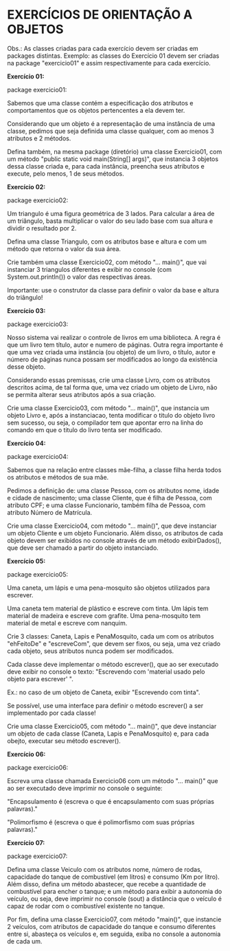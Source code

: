<h1>EXERCÍCIOS DE ORIENTAÇÃO A OBJETOS</h1>

Obs.: As classes criadas para cada exercício devem ser criadas em packages distintas. Exemplo: as classes do Exercício 01 devem ser criadas na package "exercicio01" e assim respectivamente para cada exercício.


<b>Exercício 01:</b>

package exercicio01:

Sabemos que uma classe contém a especificação dos atributos e comportamentos que os objetos pertencentes a ela devem ter.

Considerando que um objeto é a representação de uma instância de uma classe, pedimos que seja definida uma classe qualquer, com ao menos 3 atributos e 2 métodos.

Defina também, na mesma package (diretório) uma classe Exercicio01, com um método "public static void main(String[] args)", que instancia 3 objetos dessa classe criada e, para cada instância, preencha seus atributos e execute, pelo menos, 1 de seus métodos.


<b>Exercício 02:</b>

package exercicio02:

Um triangulo é uma figura geométrica de 3 lados. Para calcular a área de um triângulo, basta multiplicar o valor do seu lado base com sua altura e dividir o resultado por 2.

Defina uma classe Triangulo, com os atributos base e altura e com um método que retorna o valor da sua área.

Crie também uma classe Exercicio02, com método "... main()", que vai instanciar 3 triangulos diferentes e exibir no console (com System.out.println()) o valor das respectivas áreas.

Importante: use o construtor da classe para definir o valor da base e altura do triângulo!


<b>Exercício 03:</b>

package exercicio03:

Nosso sistema vai realizar o controle de livros em uma biblioteca. A regra é que um livro tem título, autor e numero de páginas. Outra regra importante é que uma vez criada uma instância (ou objeto) de um livro, o título, autor e número de páginas nunca possam ser modificados ao longo da existência desse objeto.

Considerando essas premissas, crie uma classe Livro, com os atributos descritos acima, de tal forma que, uma vez criado um objeto de Livro, não se permita alterar seus atributos após a sua criação.

Crie uma classe Exercicio03, com método "... main()", que instancia um objeto Livro e, após a instanciacao, tenta modificar o titulo do objeto livro sem sucesso, ou seja, o compilador tem que apontar erro na linha do comando em que o titulo do livro tenta ser modificado.


<b>Exercício 04:</b>

package exercicio04:

Sabemos que na relação entre classes mãe-filha, a classe filha herda todos os atributos e métodos de sua mãe.

Pedimos a definição de: uma classe Pessoa, com os atributos nome, idade e cidade de nascimento; uma classe Cliente, que é filha de Pessoa, com atributo CPF; e uma classe Funcionario, também filha de Pessoa, com atributo Número de Matrícula.

Crie uma classe Exercicio04, com método "... main()", que deve instanciar um objeto Cliente e um objeto Funcionario. Além disso, os atributos de cada objeto devem ser exibidos no console através de um método exibirDados(), que deve ser chamado a partir do objeto instanciado.


<b>Exercício 05:</b>

package exercicio05:

Uma caneta, um lápis e uma pena-mosquito são objetos utilizados para escrever.

Uma caneta tem material de plástico e escreve com tinta. Um lápis tem material de madeira e escreve com grafite. Uma pena-mosquito tem material de metal e escreve com nanquim.

Crie 3 classes: Caneta, Lapis e PenaMosquito, cada um com os atributos "ehFeitoDe" e "escreveCom", que devem ser fixos, ou seja, uma vez criado cada objeto, seus atributos nunca podem ser modificados.

Cada classe deve implementar o método escrever(), que ao ser executado deve exibir no console o texto: "Escrevendo com 'material usado pelo objeto para escrever' ".

Ex.: no caso de um objeto de Caneta, exibir "Escrevendo com tinta".

Se possível, use uma interface para definir o método escrever() a ser implementado por cada classe!

Crie uma classe Exercicio05, com método "... main()", que deve instanciar um objeto de cada classe (Caneta, Lapis e PenaMosquito) e, para cada obejto, executar seu método escrever().


<b>Exercício 06:</b>

package exercicio06:

Escreva uma classe chamada Exercicio06 com um método "... main()" que ao ser executado deve imprimir no console o seguinte:

"Encapsulamento é (escreva o que é encapsulamento com suas próprias palavras)."

"Polimorfismo é (escreva o que é polimorfismo com suas próprias palavras)."


<b>Exercício 07:</b>

package exercicio07:

Defina uma classe Veiculo com os atributos nome, número de rodas, capacidade do tanque de combustível (em litros) e consumo (Km por litro). Além disso, defina um método abastecer, que recebe a quantidade de combustível para encher o tanque; e um método para exibir a autonomia do veículo, ou seja, deve imprimir no console (sout) a distância que o veículo é capaz de rodar com o combustível existente no tanque.

Por fim, defina uma classe Exercicio07, com método "main()", que instancie 2 veículos, com atributos de capacidade do tanque e consumo diferentes entre si, abasteça os veículos e, em seguida, exiba no console a autonomia de cada um.